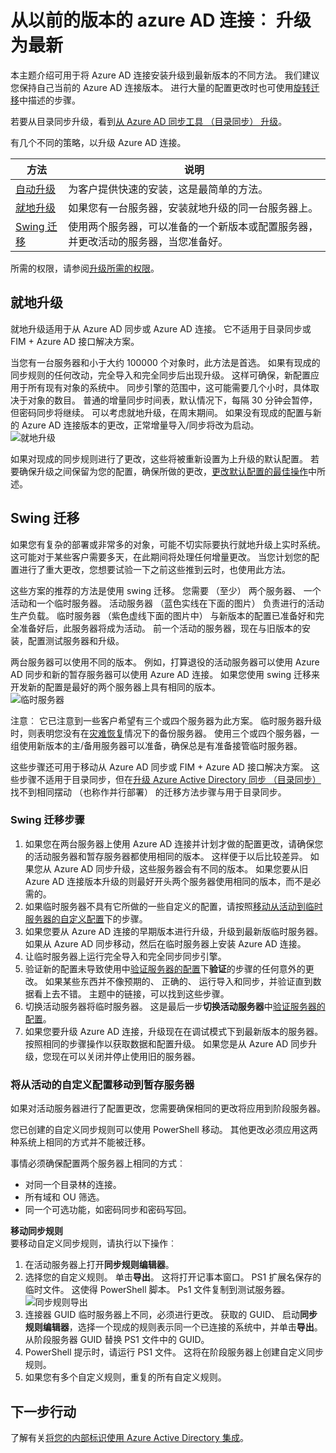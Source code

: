 <properties
   pageTitle="Azure AD 连接: 从早期版本升级 |Microsoft Azure"
   description="解释升级到最新版本的 Azure 活动目录连接，包括就地升级和迁移摆动的不同方法。"
   services="active-directory"
   documentationCenter=""
   authors="AndKjell"
   manager="femila"
   editor=""/>

<tags
   ms.service="active-directory"
   ms.devlang="na"
   ms.topic="article"
   ms.tgt_pltfrm="na"
   ms.workload="Identity"
   ms.date="10/12/2016"
   ms.author="billmath"/>

# <a name="azure-ad-connect-upgrade-from-a-previous-version-to-the-latest"></a>从以前的版本的 azure AD 连接︰ 升级为最新
本主题介绍可用于将 Azure AD 连接安装升级到最新版本的不同方法。 我们建议您保持自己当前的 Azure AD 连接版本。 进行大量的配置更改时也可使用[旋转迁移](#swing-migration)中描述的步骤。

若要从目录同步升级，看到[从 Azure AD 同步工具 （目录同步） 升级](./connect/active-directory-aadconnect-dirsync-upgrade-get-started.md)。

有几个不同的策略，以升级 Azure AD 连接。

方法 | 说明
--- | ---
[自动升级](active-directory-aadconnect-feature-automatic-upgrade.md) | 为客户提供快速的安装，这是最简单的方法。
[就地升级](#in-place-upgrade) | 如果您有一台服务器，安装就地升级的同一台服务器上。
[Swing 迁移](#swing-migration) | 使用两个服务器，可以准备的一个新版本或配置服务器，并更改活动的服务器，当您准备好。

所需的权限，请参阅[升级所需的权限](./connect/active-directory-aadconnect-accounts-permissions.md#upgrade)。

## <a name="in-place-upgrade"></a>就地升级
就地升级适用于从 Azure AD 同步或 Azure AD 连接。 它不适用于目录同步或 FIM + Azure AD 接口解决方案。

当您有一台服务器和小于大约 100000 个对象时，此方法是首选。 如果有现成的同步规则的任何改动，完全导入和完全同步后出现升级。 这样可确保，新配置应用于所有现有对象的系统中。 同步引擎的范围中，这可能需要几个小时，具体取决于对象的数目。 普通的增量同步时间表，默认情况下，每隔 30 分钟会暂停，但密码同步将继续。 可以考虑就地升级，在周末期间。 如果没有现成的配置与新的 Azure AD 连接版本的更改，正常增量导入/同步将改为启动。  
![就地升级](./media/active-directory-aadconnect-upgrade-previous-version/inplaceupgrade.png)

如果对现成的同步规则进行了更改，这些将被重新设置为上升级的默认配置。 若要确保升级之间保留为您的配置，确保所做的更改，[更改默认配置的最佳操作](active-directory-aadconnectsync-best-practices-changing-default-configuration.md)中所述。

## <a name="swing-migration"></a>Swing 迁移
如果您有复杂的部署或非常多的对象，可能不切实际要执行就地升级上实时系统。 这可能对于某些客户需要多天，在此期间将处理任何增量更改。 当您计划您的配置进行了重大更改，您想要试验一下之前这些推到云时，也使用此方法。

这些方案的推荐的方法是使用 swing 迁移。 您需要 （至少） 两个服务器、 一个活动和一个临时服务器。 活动服务器 （蓝色实线在下面的图片） 负责进行的活动生产负载。 临时服务器 （紫色虚线下面的图片中） 与新版本的配置已准备好和完全准备好后，此服务器将成为活动。 前一个活动的服务器，现在与旧版本的安装，配置测试服务器和升级。

两台服务器可以使用不同的版本。 例如，打算退役的活动服务器可以使用 Azure AD 同步和新的暂存服务器可以使用 Azure AD 连接。 如果您使用 swing 迁移来开发新的配置是最好的两个服务器上具有相同的版本。  
![临时服务器](./media/active-directory-aadconnect-upgrade-previous-version/stagingserver1.png)

注意︰ 它已注意到一些客户希望有三个或四个服务器为此方案。 临时服务器升级时，则表明您没有在[灾难恢复](active-directory-aadconnectsync-operations.md#disaster-recovery)情况下的备份服务器。 使用三个或四个服务器，一组使用新版本的主/备用服务器可以准备，确保总是有准备接管临时服务器。

这些步骤还可用于移动从 Azure AD 同步或 FIM + Azure AD 接口解决方案。 这些步骤不适用于目录同步，但在[升级 Azure Active Directory 同步 （目录同步）](./connect/active-directory-aadconnect-dirsync-upgrade-get-started.md)找不到相同摆动 （也称作并行部署） 的迁移方法步骤与用于目录同步。

### <a name="swing-migration-steps"></a>Swing 迁移步骤

1. 如果您在两台服务器上使用 Azure AD 连接并计划才做的配置更改，请确保您的活动服务器和暂存服务器都使用相同的版本。 这样便于以后比较差异。 如果您从 Azure AD 同步升级，这些服务器会有不同的版本。 如果您要从旧 Azure AD 连接版本升级的则最好开头两个服务器使用相同的版本，而不是必需的。
2. 如果临时服务器不具有它所做的一些自定义的配置，请按照[移动从活动到临时服务器的自定义配置](#move-custom-configuration-from-active-to-staging-server)下的步骤。
3. 如果您要从 Azure AD 连接的早期版本进行升级，升级到最新版临时服务器。 如果从 Azure AD 同步移动，然后在临时服务器上安装 Azure AD 连接。
4. 让临时服务器上运行完全导入和完全同步同步引擎。
5. 验证新的配置未导致使用中[验证服务器的配置](active-directory-aadconnectsync-operations.md#verify-the-configuration-of-a-server)下**验证**的步骤的任何意外的更改。 如果某些东西并不像预期的、 正确的、 运行导入和同步，并验证直到数据看上去不错。 主题中的链接，可以找到这些步骤。
6. 切换活动服务器将临时服务器。 这是最后一步**切换活动服务器**中[验证服务器的配置](active-directory-aadconnectsync-operations.md#verify-the-configuration-of-a-server)。
7. 如果您要升级 Azure AD 连接，升级现在在调试模式下到最新版本的服务器。 按照相同的步骤操作以获取数据和配置升级。 如果您是从 Azure AD 同步升级，您现在可以关闭并停止使用旧的服务器。

### <a name="move-custom-configuration-from-active-to-staging-server"></a>将从活动的自定义配置移动到暂存服务器
如果对活动服务器进行了配置更改，您需要确保相同的更改将应用到阶段服务器。

您已创建的自定义同步规则可以使用 PowerShell 移动。 其他更改必须应用这两种系统上相同的方式并不能被迁移。

事情必须确保配置两个服务器上相同的方式︰

- 对同一个目录林的连接。
- 所有域和 OU 筛选。
- 同一个可选功能，如密码同步和密码写回。

**移动同步规则**  
要移动自定义同步规则，请执行以下操作︰

1. 在活动服务器上打开**同步规则编辑器**。
2. 选择您的自定义规则。 单击**导出**。 这将打开记事本窗口。 PS1 扩展名保存的临时文件。 这使得 PowerShell 脚本。 Ps1 文件复制到测试服务器。  
![同步规则导出](./media/active-directory-aadconnect-upgrade-previous-version/exportrule.png)
3. 连接器 GUID 临时服务器上不同，必须进行更改。 获取的 GUID、 启动**同步规则编辑器**，选择一个现成的规则表示同一个已连接的系统中，并单击**导出**。 从阶段服务器 GUID 替换 PS1 文件中的 GUID。
4. PowerShell 提示时，请运行 PS1 文件。 这将在阶段服务器上创建自定义同步规则。
5. 如果您有多个自定义规则，重复的所有自定义规则。

## <a name="next-steps"></a>下一步行动
了解有关[将您的内部标识使用 Azure Active Directory 集成](active-directory-aadconnect.md)。
